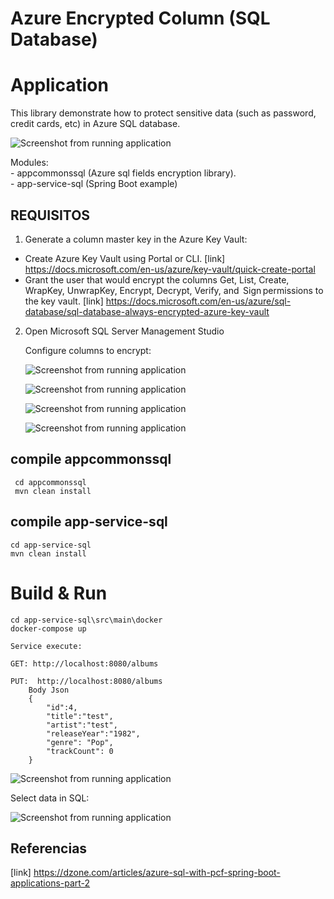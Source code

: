 # Azure Encrypted Column (SQL Database) 

 # Application
	
 This library demonstrate how to protect sensitive data (such as password, credit cards, etc) in Azure SQL database.
		
 ![Screenshot from running application](img/architecture.png?raw=true "Screenshot insert")
			
   Modules:  
         - appcommonssql (Azure sql fields encryption library).        
         - app-service-sql (Spring Boot example)
      
  ## REQUISITOS
  
   1. Generate a column master key in the Azure Key Vault:
  
   - Create Azure Key Vault using Portal or CLI. 
       [link] https://docs.microsoft.com/en-us/azure/key-vault/quick-create-portal
   - Grant the user that would encrypt the columns Get, List, Create, WrapKey, UnwrapKey, Encrypt, Decrypt, Verify, and
      Sign permissions to the key vault.
        [link] https://docs.microsoft.com/en-us/azure/sql-database/sql-database-always-encrypted-azure-key-vault
   
   2. Open Microsoft SQL Server Management Studio
   
      Configure columns to encrypt:
      
      ![Screenshot from running application](img/sql1.png?raw=true "Screenshot insert")
      
      ![Screenshot from running application](img/sql2.png?raw=true "Screenshot insert")
      
      ![Screenshot from running application](img/sql3.png?raw=true "Screenshot insert")
      
      ![Screenshot from running application](img/sql4.png?raw=true "Screenshot insert")         
              
  ## compile  appcommonssql
	 
	 cd appcommonssql
	 mvn clean install
	 
  ## compile  app-service-sql
  
    cd app-service-sql
    mvn clean install
    
  # Build & Run
  
    cd app-service-sql\src\main\docker
    docker-compose up  
    
    Service execute: 
    
    GET: http://localhost:8080/albums
    
    PUT:  http://localhost:8080/albums
        Body Json
        {
        	"id":4,
        	"title":"test",
        	"artist":"test",
        	"releaseYear":"1982",
        	"genre": "Pop",
            "trackCount": 0
        }
       
   ![Screenshot from running application](img/insert1.png?raw=true "Screenshot insert")
     
     
   Select data in SQL:
   
   ![Screenshot from running application](img/select1.png?raw=true "Screenshot select sql")
     
        
  ## Referencias
    
   [link] https://dzone.com/articles/azure-sql-with-pcf-spring-boot-applications-part-2
    
    
    
	 
	 
  